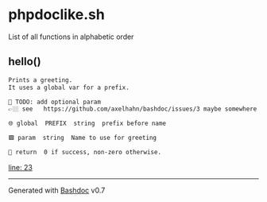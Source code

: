 # phpdoclike.sh

List of all functions in alphabetic order

## hello()

```txt
Prints a greeting.
It uses a global var for a prefix.

📌 TODO: add optional param
👉🏼 see   https://github.com/axelhahn/bashdoc/issues/3 maybe somewhere else

🌐 global  PREFIX  string  prefix before name

🟩 param  string  Name to use for greeting

🏁 return  0 if success, non-zero otherwise.
```

[line: 23](https://github.com/axelhahn/bashdoc/blob/main/tests/phpdoclike.sh#L23)

- - -
Generated with [Bashdoc](https://github.com/axelhahn/bashdoc) v0.7
